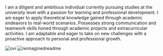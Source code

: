 I am a diligent and ambitious individual currently pursuing studies at the university level with a passion for learning and professional development. I am eager to apply theoretical knowledge gained through academic endeavors to real-world scenarios. Possesses strong communication and teamwork skills honed through academic projects and extracurricular activities. I am adaptable and eager to take on new challenges with a proactive approach to personal and professional growth.

<img src="https://github-readme-stats.vercel.app/api/top-langs?username=rzhadkpi&show_icons=true&locale=en&layout=compact&theme=chartreuse-dark" alt="ovi" />
<img src="https://myreadme.vercel.app/api/embed/rzhadkpi?panels=userstatistics,toprepositories,toplanguages,commitgraph" alt="reimaginedreadme" />
